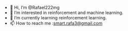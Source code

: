 - 👋 Hi, I’m @Rafael222mg
- 👀 I’m interested in reinforcement and machine learning.
- 🌱 I’m currently learning reinforcement learning.
- 📫 How to reach me :smart.rafa3@gmail.com

<!---
Rafael222mg/Rafael222mg is a ✨ special ✨ repository because its `README.md` (this file) appears on your GitHub profile.
You can click the Preview link to take a look at your changes.
--->
